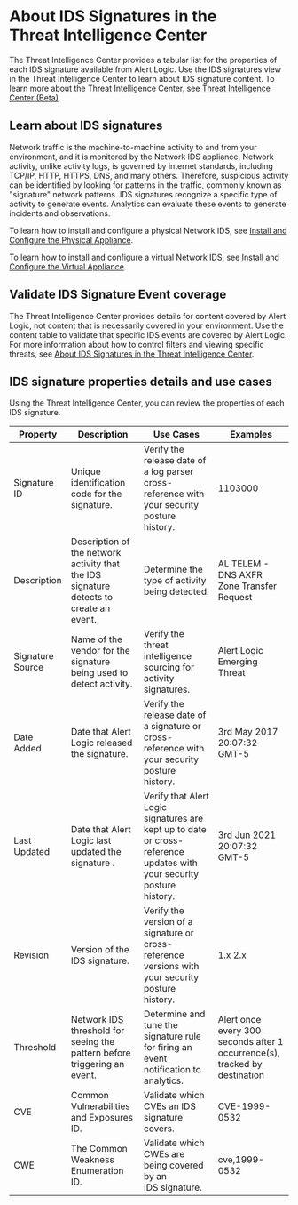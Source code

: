 # About IDS Signatures in the Threat Intelligence Center

The Threat Intelligence Center provides a tabular list for the properties of each IDS signature available from Alert Logic.  Use the IDS signatures view in the Threat Intelligence Center to learn about IDS signature content. To learn more about the Threat Intelligence Center, see [Threat Intelligence Center (Beta)](../threat-intelligence-center.md).

## Learn about IDS signatures

Network traffic is the machine-to-machine  activity to and from your environment, and it is monitored by the Network IDS appliance. Network activity, unlike activity logs, is governed by internet standards, including TCP/IP, HTTP, HTTPS, DNS, and many others. Therefore, suspicious activity can be identified by looking for patterns in the traffic, commonly known as "signature" network patterns. IDS signatures recognize a specific type of activity to generate events. Analytics can evaluate these events to generate incidents and observations.

To learn how to install and configure a physical Network IDS, see [Install and Configure the  Physical Appliance](../../prepare/alert-logic-physical-appliance.md).

To learn how to install and configure a virtual Network IDS, see [Install and Configure the  Virtual Appliance](../../prepare/virtual-appliance.md).

## Validate IDS Signature Event coverage

The Threat Intelligence Center provides details for content covered by Alert Logic, not content that is necessarily covered in your environment. Use the  content table  to validate that specific IDS events are covered by Alert Logic. For more information about how to control filters and viewing specific threats, see [About IDS Signatures in the Threat Intelligence Center](#Threat).

## IDS signature properties details and use cases

Using the Threat Intelligence Center, you can review the properties of each IDS signature.

| Property | Description  | Use Cases | Examples |
|---|---|---|---|
| Signature ID | Unique identification code for the signature. | Verify the release date of a log parser cross-reference with your security posture history. | 1103000 |
| Description | Description of the network activity that the IDS signature detects to create an event. | Determine the type of activity being detected. | AL TELEM - DNS AXFR Zone Transfer Request |
| Signature Source | Name of the vendor for the signature being used to detect activity. | Verify the threat intelligence sourcing for activity signatures. | Alert Logic Emerging Threat |
| Date Added | Date that Alert Logic released the signature. | Verify the release date of a signature or cross-reference with your security posture history. | 3rd May 2017 20:07:32 GMT-5 |
| Last Updated | Date that Alert Logic last updated the signature . | Verify that Alert Logic signatures are kept up to date or cross-reference updates with your security posture history. | 3rd Jun 2021 20:07:32 GMT-5 |
| Revision | Version of the IDS signature. | Verify the version of a signature or cross-reference versions with your security posture history. | 1.x 2.x |
| Threshold | Network IDS threshold for seeing the pattern before triggering an event. | Determine and tune the signature rule for firing an event notification to analytics. | Alert once every 300 seconds after 1 occurrence(s), tracked by destination |
| CVE | Common Vulnerabilities and Exposures ID. | Validate which CVEs  an IDS signature covers. | CVE-1999-0532 |
| CWE | The Common Weakness Enumeration ID. | Validate which CWEs are being covered by an IDS signature. | cve,1999-0532 |
